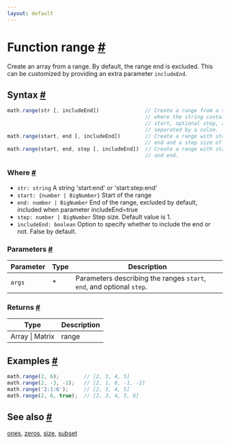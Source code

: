 ```yaml
---
layout: default
---
```


<!-- Note: This file is automatically generated from source code comments. Changes made in this file will be overridden. -->

<h1 id="function-range">Function range <a href="#function-range" title="Permalink">#</a></h1>

Create an array from a range.
By default, the range end is excluded. This can be customized by providing
an extra parameter `includeEnd`.


<h2 id="syntax">Syntax <a href="#syntax" title="Permalink">#</a></h2>

```js
math.range(str [, includeEnd])               // Create a range from a string,
                                             // where the string contains the
                                             // start, optional step, and end,
                                             // separated by a colon.
math.range(start, end [, includeEnd])        // Create a range with start and
                                             // end and a step size of 1.
math.range(start, end, step [, includeEnd])  // Create a range with start, step,
                                             // and end.
```

<h3 id="where">Where <a href="#where" title="Permalink">#</a></h3>

- `str: string`
  A string 'start:end' or 'start:step:end'
- `start: {number | BigNumber}`
  Start of the range
- `end: number | BigNumber`
  End of the range, excluded by default, included when parameter includeEnd=true
- `step: number | BigNumber`
  Step size. Default value is 1.
- `includeEnd: boolean`
  Option to specify whether to include the end or not. False by default.

<h3 id="parameters">Parameters <a href="#parameters" title="Permalink">#</a></h3>

Parameter | Type | Description
--------- | ---- | -----------
`args` | * | Parameters describing the ranges `start`, `end`, and optional `step`.

<h3 id="returns">Returns <a href="#returns" title="Permalink">#</a></h3>

Type | Description
---- | -----------
Array &#124; Matrix | range


<h2 id="examples">Examples <a href="#examples" title="Permalink">#</a></h2>

```js
math.range(2, 6);        // [2, 3, 4, 5]
math.range(2, -3, -1);   // [2, 1, 0, -1, -2]
math.range('2:1:6');     // [2, 3, 4, 5]
math.range(2, 6, true);  // [2, 3, 4, 5, 6]
```


<h2 id="see-also">See also <a href="#see-also" title="Permalink">#</a></h2>

[ones](ones.html),
[zeros](zeros.html),
[size](size.html),
[subset](subset.html)
